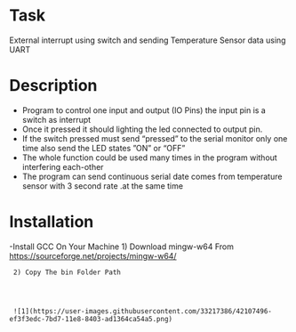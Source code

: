# Task
External interrupt using switch and sending Temperature Sensor data using UART

# Description

- Program to control one input and output (IO Pins) the input pin is a switch as interrupt 
- Once it pressed it should lighting the led connected to output pin.
- If the switch pressed must send “pressed” to the serial monitor only one time also send the LED states ”ON” or “OFF”
- The whole function could be used many times in the program without interfering each-other
- The program can send continuous serial date comes from temperature sensor with 3 second rate .at the same time


# Installation

 -Install GCC On Your Machine
     1) Download mingw-w64 From https://sourceforge.net/projects/mingw-w64/
     
     
     2) Copy The bin Folder Path
     
     
     
     
     ![1](https://user-images.githubusercontent.com/33217386/42107496-ef3f3edc-7bd7-11e8-8403-ad1364ca54a5.png)
     
    

